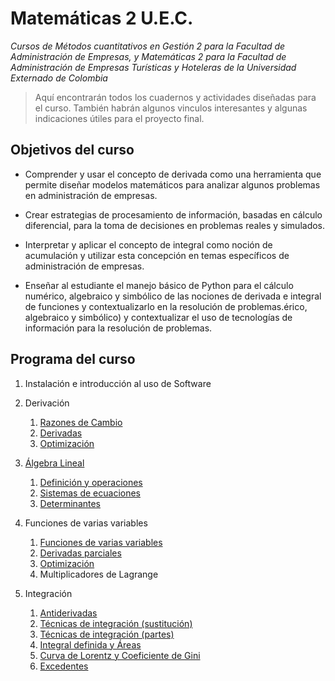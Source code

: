 # Matemáticas 2 U.E.C.
*Cursos de Métodos cuantitativos en Gestión 2 para la Facultad de Administración de Empresas, y Matemáticas 2 para la Facultad de Administración de Empresas Turísticas y Hoteleras  de la Universidad Externado de Colombia*

> Aquí encontrarán todos los cuadernos y actividades diseñadas para el curso. También habrán algunos vinculos interesantes y algunas indicaciones útiles para el proyecto final.

## Objetivos del curso

* Comprender y usar el concepto de derivada como una herramienta que permite diseñar modelos matemáticos para analizar algunos problemas en administración de empresas.

* Crear estrategias de procesamiento de información, basadas en cálculo diferencial, para la toma de decisiones en problemas reales y simulados.

* Interpretar y aplicar el concepto de integral como noción de acumulación y utilizar esta concepción en temas específicos de administración de empresas.

* Enseñar al estudiante el manejo básico de Python para el cálculo numérico, algebraico y simbólico de las nociones de derivada e integral de funciones y contextualizarlo en la resolución de problemas.érico, algebraico y simbólico) y contextualizar el uso de tecnologías de información para la resolución de problemas.

## Programa del curso

 1. Instalación e introducción al uso de Software 
 
 2. Derivación
    1. [Razones de Cambio](slides/rdc.slides.html)
    2. [Derivadas](slides/derivadas.slides.html)
    3. [Optimización](slides/optimizacion.slides.html)

3. [Álgebra Lineal](slides/alglin.html)
    1. [Definición y operaciones](slides/alglin.html#Matrices)
    2. [Sistemas de ecuaciones](slides/alglin.html#Resolución-de-sistemas-de-ecuaciones-lineales)
    3. [Determinantes](slides/alglin.html#Determinantes)
    
4. Funciones de varias variables 
    1. [Funciones de varias variables](slides/4.%20Funciones%20de%20dos%20Variables.slides.html)
    2. [Derivadas parciales](https://github.com/MCG-Externado/Matematicas2UEC/blob/master/slides/5.%20Derivadas%20Parciales.slides.html)
    3. [Optimización](https://github.com/MCG-Externado/Matematicas2UEC/blob/master/slides/6.%20Optimizaci%C3%B3nvv%20est.slides.html)
    4. Multiplicadores de Lagrange
    
5. Integración
    1. [Antiderivadas](https://github.com/MCG-Externado/Matematicas2UEC/blob/master/slides/8.%20Antiderivadas.slides.html)
    2. [Técnicas de integración (sustitución)](https://github.com/MCG-Externado/Matematicas2UEC/blob/master/slides/9.%20Integraci%C3%B3n%20por%20Sustitucion%20.slides.html)
    3. [Técnicas de integración (partes)](https://github.com/MCG-Externado/Matematicas2UEC/blob/master/slides/10.%20Integraci%C3%B3n%20por%20partes.slides.html)
    4. [Integral definida y Áreas](https://github.com/MCG-Externado/Matematicas2UEC/blob/master/slides/11.%20Integral%20definida%20y%20%C3%A1reas.slides.html)
    5. [Curva de Lorentz y Coeficiente de Gini](https://github.com/MCG-Externado/Matematicas2UEC/blob/master/slides/12.%20Coeficiente%20de%20Gini.slides.html)
    6. [Excedentes](https://github.com/MCG-Externado/Matematicas2UEC/blob/master/slides/13.%20Excedentes.slides.html)
    
